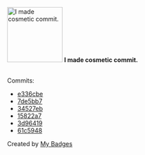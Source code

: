 <img src="https://my-badges.github.io/my-badges/cosmetic-commit.png" alt="I made cosmetic commit." title="I made cosmetic commit." width="128">
<strong>I made cosmetic commit.</strong>
<br><br>

Commits:

- <a href="https://github.com/andrewjswan/matrix-lamp/commit/e336cbe3881079c19c56c5a87675508657317a61">e336cbe</a>
- <a href="https://github.com/andrewjswan/esphome-config/commit/7de5bb7bd5725ee6e98e2a1b247dd81a7a7c072a">7de5bb7</a>
- <a href="https://github.com/andrewjswan/esphome-config/commit/34527ebdd38bd7646b4d0e224dcc41ca7dad454b">34527eb</a>
- <a href="https://github.com/andrewjswan/esphome-config/commit/15822a73f3c699c15518321b56a2ec7b3b6d39b2">15822a7</a>
- <a href="https://github.com/andrewjswan/esphome-config/commit/3d96419c7ffc3a433d12799c32bb212456e3486f">3d96419</a>
- <a href="https://github.com/andrewjswan/esphome-update-addon/commit/61c5948444288e0828be5a6bd0d7457a0757ec8b">61c5948</a>


Created by <a href="https://github.com/my-badges/my-badges">My Badges</a>